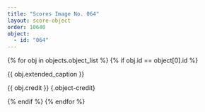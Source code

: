 ```yaml
---
title: "Scores Image No. 064"
layout: score-object
order: 10640
object:
  - id: "064"
---
```


{% for obj in objects.object_list %}
{% if obj.id == object[0].id %}

{{ obj.extended_caption }}

{{ obj.credit }} {.object-credit}

{% endif %}
{% endfor %}
